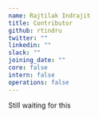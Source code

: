 ```yaml
---
name: Rajtilak Indrajit
title: Contributor
github: rtindru
twitter: ""
linkedin: ""
slack: ""
joining_date: ""
core: false
intern: false
operations: false
---
```


Still waiting for this
